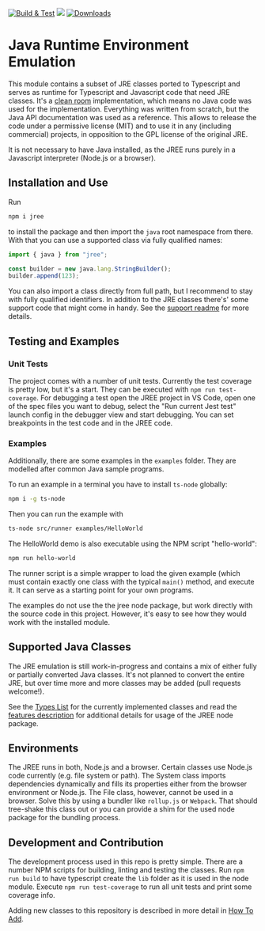 [![Build & Test](https://github.com/mike-lischke/jree/actions/workflows/nodejs.yml/badge.svg?branch=master)](https://github.com/mike-lischke/jree/actions/workflows/nodejs.yml) [![](https://img.shields.io/badge/java-11-4c7e9f.svg)](http://java.oracle.com) [![Downloads](https://img.shields.io/npm/dw/jree?color=blue)](https://www.npmjs.com/package/jree)

# Java Runtime Environment Emulation

This module contains a subset of JRE classes ported to Typescript and serves as runtime for Typescript and Javascript code that need JRE classes. It's a [clean room](https://en.wikipedia.org/wiki/Clean_room_design) implementation, which means no Java code was used for the implementation. Everything was written from scratch, but the Java API documentation was used as a reference. This allows to release the code under a permissive license (MIT) and to use it in any (including commercial) projects, in opposition to the GPL license of the original JRE.

It is not necessary to have Java installed, as the JREE runs purely in a Javascript interpreter (Node.js or a browser).

## Installation and Use

Run

```bash
npm i jree
```

to install the package and then import the `java` root namespace from there. With that you can use a supported class via fully qualified names:

```typescript
import { java } from "jree";

const builder = new java.lang.StringBuilder();
builder.append(123);
```

You can also import a class directly from full path, but I recommend to stay with fully qualified identifiers. In addition to the JRE classes there's' some support code that might come in handy. See the [support readme](doc/support.md) for more details.

## Testing and Examples

### Unit Tests

The project comes with a number of unit tests. Currently the test coverage is pretty low, but it's a start. They can be executed with `npm run test-coverage`. For debugging a test open the JREE project in VS Code, open one of the spec files you want to debug, select the "Run current Jest test" launch config in the debugger view and start debugging. You can set breakpoints in the test code and in the JREE code.

### Examples

Additionally, there are some examples in the `examples` folder. They are modelled after common Java sample programs.

To run an example in a terminal you have to install `ts-node` globally:

```bash
npm i -g ts-node
```

Then you can run the example with

```bash
ts-node src/runner examples/HelloWorld
```

The HelloWorld demo is also executable using the NPM script "hello-world":

```bash
npm run hello-world
```

The runner script is a simple wrapper to load the given example (which must contain exactly one class with the typical `main()` method, and execute it. It can serve as a starting point for your own programs.

The examples do not use the the jree node package, but work directly with the source code in this project. However, it's easy to see how they would work with the installed module.

## Supported Java Classes

The JRE emulation is still work-in-progress and contains a mix of either fully or partially converted Java classes. It's not planned to convert the entire JRE, but over time more and more classes may be added (pull requests welcome!).

See the [Types List](doc/jre.md) for the currently implemented classes and read the [features description](doc/features.md) for additional details for usage of the JREE node package.

## Environments

The JREE runs in both, Node.js and a browser. Certain classes use Node.js code currently (e.g. file system or path). The System class imports dependencies dynamically and fills its properties either from the browser environment or Node.js. The File class, however, cannot be used in a browser. Solve this by using a bundler like `rollup.js` or `Webpack`. That should tree-shake this class out or you can provide a shim for the used node package for the bundling process.

## Development and Contribution

The development process used in this repo is pretty simple. There are a number NPM scripts for building, linting and testing the classes. Run `npm run build` to have typescript create the `lib` folder as it is used in the node module. Execute `npm run test-coverage` to run all unit tests and print some coverage info.

Adding new classes to this repository is described in more detail in [How To Add](doc/how-to-add.md).
